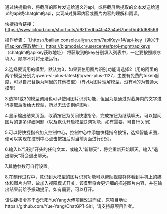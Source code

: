 通过快捷指令，将截屏的图片发送给通义的api，或将截屏后提取的文本发送给通义的api或chatglm的api，实现ai对屏幕内容或图片内容的理解和阅读。

快捷指令链接：https://www.icloud.com/shortcuts/d981fedba4fc42a4a67bec0d40d68566

操作步骤：
1.https://bailian.console.aliyun.com/?apiKey=1#/api-key（通义千问apikey获取地址）
https://bigmodel.cn/usercenter/proj-mgmt/apikeys
（chatglm的apikey获取地址）
将获取到的key分别填入列表中，一定要按照顺序填入，顺序不对将无法运行。

2.选择要调用的模型，默认为3，如果要使用图片识别功能请选择2（用的阿里的两个模型分别为qwen-vl-plus-latest和qwen-plus-1127，主要有免费的token额度，可以自己替换为阿里的其他模型）（有vl为图片理解模型，没有vl的为普通大模型）

3.选择1或3的模型调用也可以使用图片识别功能，但因为是通过对截屏内的文字进行提取后发给大模型，所以无法识别纯图片。

4.显示输出结果页面，取消按钮为关闭快捷指令，完成按钮为继续聊天，可以提问图片的更多详细问题（以及默认开启模型联网功能，如有需要，可自行关闭）

5.可以将快捷指令加入控制中心，控制中心中添加快捷指令按钮，选择智能识图，便可以实现在控制中心点击按钮后对当前页面进行识别。

6.输入以“识别”开头的任何文本，或输入“新聊天”，将会重新开始聊天。输入“退出聊天”将会退出聊天。

7.其他参数可自行设置。

8.在制作过程中，意识到大模型的图片识别功能可以帮助视障群体看到手机上的媒体和图片内容，故加入视障模式开关，该模型将会更详细的描述图片内容，并在输出结果前给予振动提示，如有需要，可以打开。

该快捷指令基于@乐阳YueYang大佬项目改进而成，原项目地址https://github.com/Yue-Yang/ChatGPT-Siri，请支持原项目作者。
